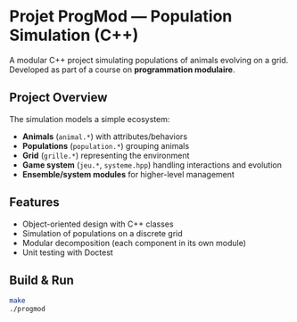 # Projet ProgMod — Population Simulation (C++)

A modular C++ project simulating populations of animals evolving on a grid.  
Developed as part of a course on **programmation modulaire**.

## Project Overview
The simulation models a simple ecosystem:
- **Animals** (`animal.*`) with attributes/behaviors
- **Populations** (`population.*`) grouping animals
- **Grid** (`grille.*`) representing the environment
- **Game system** (`jeu.*`, `systeme.hpp`) handling interactions and evolution
- **Ensemble/system modules** for higher-level management

## Features
- Object-oriented design with C++ classes
- Simulation of populations on a discrete grid
- Modular decomposition (each component in its own module)
- Unit testing with Doctest

## Build & Run
```sh
make
./progmod
```
